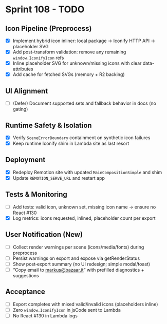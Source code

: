 # Sprint 108 - TODO

## Icon Pipeline (Preprocess)
- [x] Implement hybrid icon inliner: local package → Iconify HTTP API → placeholder SVG
- [x] Add post-transform validation: remove any remaining `window.IconifyIcon` refs
- [x] Inline placeholder SVG for unknown/missing icons with clear data-attributes
- [x] Add cache for fetched SVGs (memory + R2 backing)

## UI Alignment
- [ ] (Defer) Document supported sets and fallback behavior in docs (no gating)

## Runtime Safety & Isolation
- [x] Verify `SceneErrorBoundary` containment on synthetic icon failures
- [x] Keep runtime Iconify shim in Lambda site as last resort

## Deployment
- [x] Redeploy Remotion site with updated `MainCompositionSimple` and shim
- [x] Update `REMOTION_SERVE_URL` and restart app

## Tests & Monitoring
- [ ] Add tests: valid icon, unknown set, missing icon name → ensure no React #130
- [x] Log metrics: icons requested, inlined, placeholder count per export

## User Notification (New)
- [ ] Collect render warnings per scene (icons/media/fonts) during preprocess
- [ ] Persist warnings on export and expose via getRenderStatus
- [ ] Show post‑export summary (no UI redesign; simple modal/toast)
- [ ] “Copy email to markus@bazaar.it” with prefilled diagnostics + suggestions

## Acceptance
- [ ] Export completes with mixed valid/invalid icons (placeholders inline)
- [ ] Zero `window.IconifyIcon` in jsCode sent to Lambda
- [ ] No React #130 in Lambda logs
